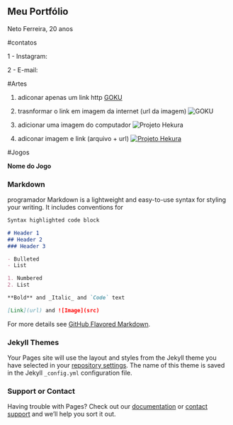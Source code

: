 ## Meu Portfólio
Neto Ferreira, 20 anos 

#contatos 

1 - Instagram:

2 - E-mail:

#Artes 

1. adiconar apenas um link http
[GOKU](https://i.pinimg.com/564x/f7/b8/b1/f7b8b11d89b6898afcc3ffe224722f71.jpg)

2. trasnformar o link em imagem da internet (url da imagem)
![GOKU](https://i.pinimg.com/564x/f7/b8/b1/f7b8b11d89b6898afcc3ffe224722f71.jpg)

3. adicionar uma imagem do computador
![Projeto Hekura](Cabelocomdetalhe.png)

4. adiconar imagem e link (arquivo + url)
[![Projeto Hekura](Cabelocomdetalhe.png)](http://app.hacknplan.com)


#Jogos 

**Nome do Jogo**


### Markdown

programador 
Markdown is a lightweight and easy-to-use syntax for styling your writing. It includes conventions for

```markdown
Syntax highlighted code block

# Header 1
## Header 2
### Header 3

- Bulleted
- List

1. Numbered
2. List

**Bold** and _Italic_ and `Code` text

[Link](url) and ![Image](src)
```

For more details see [GitHub Flavored Markdown](https://guides.github.com/features/mastering-markdown/).

### Jekyll Themes

Your Pages site will use the layout and styles from the Jekyll theme you have selected in your [repository settings](https://github.com/NetoFerreira/NetoFerreira.github.io/settings). The name of this theme is saved in the Jekyll `_config.yml` configuration file.

### Support or Contact

Having trouble with Pages? Check out our [documentation](https://help.github.com/categories/github-pages-basics/) or [contact support](https://github.com/contact) and we’ll help you sort it out.
